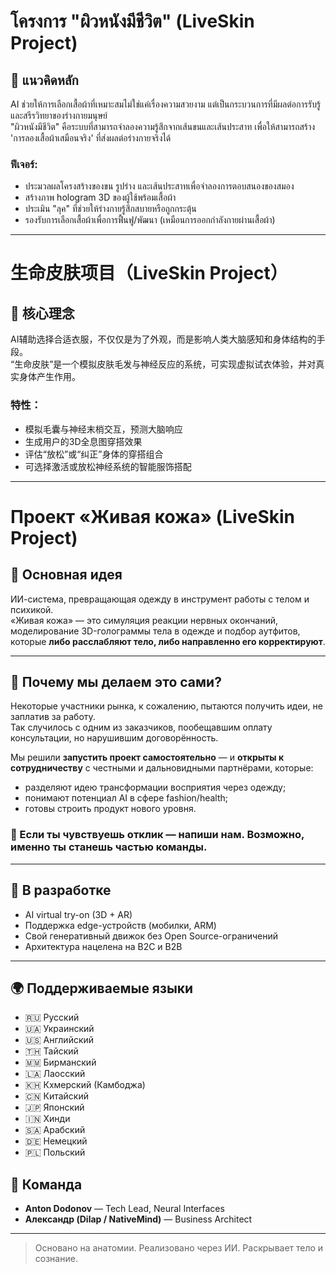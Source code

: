 # โครงการ "ผิวหนังมีชีวิต" (LiveSkin Project)

## 📌 แนวคิดหลัก

AI ช่วยให้การเลือกเสื้อผ้าที่เหมาะสมไม่ใช่แค่เรื่องความสวยงาม แต่เป็นกระบวนการที่มีผลต่อการรับรู้และสรีรวิทยาของร่างกายมนุษย์  
"ผิวหนังมีชีวิต" คือระบบที่สามารถจำลองความรู้สึกจากเส้นขนและเส้นประสาท เพื่อให้สามารถสร้าง 'การลองเสื้อผ้าเสมือนจริง' ที่ส่งผลต่อร่างกายจริงได้

### ฟีเจอร์:
- ประมวลผลโครงสร้างของขน รูปร่าง และเส้นประสาทเพื่อจำลองการตอบสนองของสมอง
- สร้างภาพ hologram 3D ของผู้ใช้พร้อมเสื้อผ้า
- ประเมิน "ลุค" ที่ช่วยให้ร่างกายรู้สึกสบายหรือถูกกระตุ้น
- รองรับการเลือกเสื้อผ้าเพื่อการฟื้นฟู/พัฒนา (เหมือนการออกกำลังกายผ่านเสื้อผ้า)

---

# 生命皮肤项目（LiveSkin Project）

## 📌 核心理念

AI辅助选择合适衣服，不仅仅是为了外观，而是影响人类大脑感知和身体结构的手段。  
“生命皮肤”是一个模拟皮肤毛发与神经反应的系统，可实现虚拟试衣体验，并对真实身体产生作用。

### 特性：
- 模拟毛囊与神经末梢交互，预测大脑响应
- 生成用户的3D全息图穿搭效果
- 评估“放松”或“纠正”身体的穿搭组合
- 可选择激活或放松神经系统的智能服饰搭配

---

# Проект «Живая кожа» (LiveSkin Project)

## 📌 Основная идея

ИИ-система, превращающая одежду в инструмент работы с телом и психикой.  
«Живая кожа» — это симуляция реакции нервных окончаний, моделирование 3D-голограммы тела в одежде и подбор аутфитов, которые **либо расслабляют тело, либо направленно его корректируют**.

---

## 🎯 Почему мы делаем это сами?

Некоторые участники рынка, к сожалению, пытаются получить идеи, не заплатив за работу.  
Так случилось с одним из заказчиков, пообещавшим оплату консультации, но нарушившим договорённость.  

Мы решили **запустить проект самостоятельно** — и **открыты к сотрудничеству** с честными и дальновидными партнёрами, которые:
- разделяют идею трансформации восприятия через одежду;
- понимают потенциал AI в сфере fashion/health;
- готовы строить продукт нового уровня.

### 💬 Если ты чувствуешь отклик — напиши нам. Возможно, именно ты станешь частью команды.

---

## 🔧 В разработке

- AI virtual try-on (3D + AR)
- Поддержка edge-устройств (мобилки, ARM)
- Свой генеративный движок без Open Source-ограничений
- Архитектура нацелена на B2C и B2B

---

## 🌍 Поддерживаемые языки
- 🇷🇺 Русский  
- 🇺🇦 Украинский  
- 🇺🇸 Английский  
- 🇹🇭 Тайский  
- 🇲🇲 Бирманский  
- 🇱🇦 Лаосский
- 🇰🇭 Кхмерский (Камбоджа)  
- 🇨🇳 Китайский  
- 🇯🇵 Японский  
- 🇮🇳 Хинди  
- 🇸🇦 Арабский  
- 🇩🇪 Немецкий  
- 🇵🇱 Польский  

## 🧠 Команда

- **Anton Dodonov** — Tech Lead, Neural Interfaces
- **Александр (Dilap / NativeMind)** — Business Architect

---

> Основано на анатомии. Реализовано через ИИ. Раскрывает тело и сознание.
